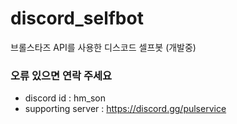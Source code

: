 # discord_selfbot
브롤스타즈 API를 사용한 디스코드 셀프봇 (개발중)

### 오류 있으면 연락 주세요
- discord id : hm_son
- supporting server : https://discord.gg/pulservice
